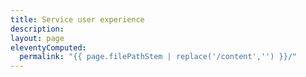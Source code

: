 ```yaml
---
title: Service user experience
description:
layout: page
eleventyComputed:
  permalink: "{{ page.filePathStem | replace('/content','') }}/"
---
```

